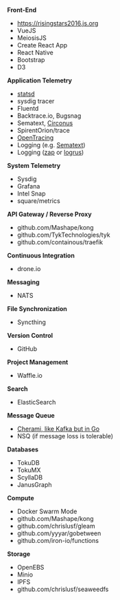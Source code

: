 **Front-End**

- https://risingstars2016.js.org
- VueJS
- MeiosisJS
- Create React App
- React Native
- Bootstrap
- D3

**Application Telemetry**

- [statsd](https://codeascraft.com/2011/02/15/measure-anything-measure-everything/)
- sysdig tracer
- Fluentd
- Backtrace.io, Bugsnag
- Sematext, [Circonus](https://github.com/circonus-labs/circonus-gometrics)
- SpirentOrion/trace
- [OpenTracing](http://opentracing.io/documentation/pages/supported-tracers)
- Logging (e.g. [Sematext](https://www.quora.com/What-is-a-best-practice-for-log-management-for-dockerized-apps/answer/Stefan-Thies-1))
- Logging ([zap](https://github.com/uber-go/zap) or [logrus](https://github.com/sirupsen/logrus))

**System Telemetry**

- Sysdig
- Grafana
- Intel Snap
- square/metrics

**API Gateway / Reverse Proxy**

- github.com/Mashape/kong
- github.com/TykTechnologies/tyk
- github.com/containous/traefik 

**Continuous Integration**

- drone.io

**Messaging**

- NATS

**File Synchronization**

- Syncthing

**Version Control**

- GitHub

**Project Management**

- Waffle.io

**Search**

- ElasticSearch

**Message Queue**

- [Cherami, like Kafka but in Go](https://eng.uber.com/cherami/)
- NSQ (if message loss is tolerable)

**Databases**

- TokuDB
- TokuMX
- ScyllaDB
- JanusGraph

**Compute**

- Docker Swarm Mode
- github.com/Mashape/kong
- github.com/chrislusf/gleam
- github.com/yyyar/gobetween
- github.com/iron-io/functions

**Storage**

- OpenEBS
- Minio
- IPFS
- github.com/chrislusf/seaweedfs
